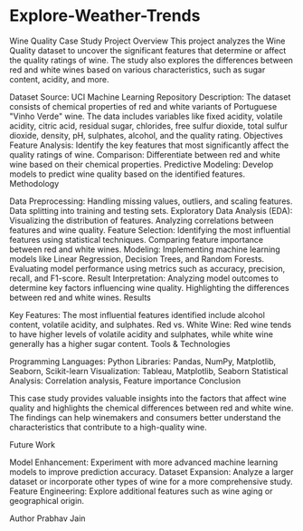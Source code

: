 # Explore-Weather-Trends
Wine Quality Case Study
Project Overview
This project analyzes the Wine Quality dataset to uncover the significant features that determine or affect the quality ratings of wine. The study also explores the differences between red and white wines based on various characteristics, such as sugar content, acidity, and more.

Dataset 
Source: UCI Machine Learning Repository
Description: The dataset consists of chemical properties of red and white variants of Portuguese "Vinho Verde" wine. The data includes variables like fixed acidity, volatile acidity, citric acid, residual sugar, chlorides, free sulfur dioxide, total sulfur dioxide, density, pH, sulphates, alcohol, and the quality rating.
Objectives
Feature Analysis: Identify the key features that most significantly affect the quality ratings of wine.
Comparison: Differentiate between red and white wine based on their chemical properties.
Predictive Modeling: Develop models to predict wine quality based on the identified features.
Methodology

Data Preprocessing:
Handling missing values, outliers, and scaling features.
Data splitting into training and testing sets.
Exploratory Data Analysis (EDA):
Visualizing the distribution of features.
Analyzing correlations between features and wine quality.
Feature Selection:
Identifying the most influential features using statistical techniques.
Comparing feature importance between red and white wines.
Modeling:
Implementing machine learning models like Linear Regression, Decision Trees, and Random Forests.
Evaluating model performance using metrics such as accuracy, precision, recall, and F1-score.
Result Interpretation:
Analyzing model outcomes to determine key factors influencing wine quality.
Highlighting the differences between red and white wines.
Results

Key Features: The most influential features identified include alcohol content, volatile acidity, and sulphates.
Red vs. White Wine: Red wine tends to have higher levels of volatile acidity and sulphates, while white wine generally has a higher sugar content.
Tools & Technologies

Programming Languages: Python
Libraries: Pandas, NumPy, Matplotlib, Seaborn, Scikit-learn
Visualization: Tableau, Matplotlib, Seaborn
Statistical Analysis: Correlation analysis, Feature importance
Conclusion

This case study provides valuable insights into the factors that affect wine quality and highlights the chemical differences between red and white wine. The findings can help winemakers and consumers better understand the characteristics that contribute to a high-quality wine.

Future Work

Model Enhancement: Experiment with more advanced machine learning models to improve prediction accuracy.
Dataset Expansion: Analyze a larger dataset or incorporate other types of wine for a more comprehensive study.
Feature Engineering: Explore additional features such as wine aging or geographical origin.

Author
Prabhav Jain
